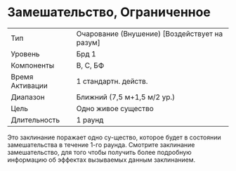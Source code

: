 
# Замешательство, Ограниченное

| | |
|---|---|
|Тип|Очарование (Внушение) [Воздействует на разум]|
|Уровень| Брд 1|
|Компоненты| В, С, БФ|
|Время Активации| 1 стандартн. действ.|
|Диапазон| Ближний (7,5 м+1,5 м/2 ур.)|
|Цель| Одно живое существо|
|Длительность| 1 раунд|

Это заклинание поражает одно су-щество, которое будет в состоянии замешательства в течение 1-го раунда.
Смотрите заклинание замешательство, для того чтобы получить более
подробную информацию об эффектах
вызываемых данным заклинанием.